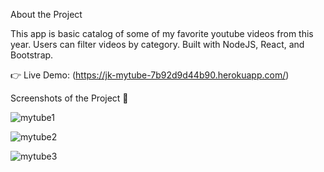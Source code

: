 About the Project

This app is basic catalog of some of my favorite youtube videos from this year. Users can filter videos by category. Built with NodeJS, React, and Bootstrap.

👉 Live Demo: (https://jk-mytube-7b92d9d44b90.herokuapp.com/)

Screenshots of the Project 📸

![mytube1](https://github.com/jkkariuki/mytube/assets/29083727/452df7bf-4227-4d51-932d-35007d3fcd39)

![mytube2](https://github.com/jkkariuki/mytube/assets/29083727/94c58f63-b58a-4ab0-9609-4601b20f3c1b)

![mytube3](https://github.com/jkkariuki/mytube/assets/29083727/bc3a2ca6-b64e-464e-b9ea-94f1456a91f0)
